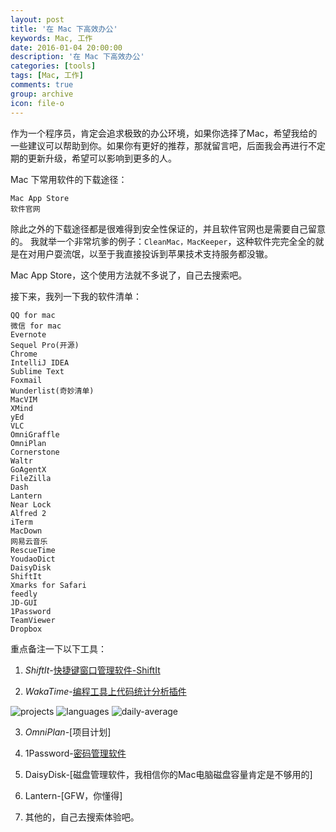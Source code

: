 ```yaml
---
layout: post
title: '在 Mac 下高效办公'
keywords: Mac, 工作
date: 2016-01-04 20:00:00
description: '在 Mac 下高效办公'
categories: [tools]
tags: [Mac, 工作]
comments: true
group: archive
icon: file-o
---
```


作为一个程序员，肯定会追求极致的办公环境，如果你选择了Mac，希望我给的一些建议可以帮助到你。如果你有更好的推荐，那就留言吧，后面我会再进行不定期的更新升级，希望可以影响到更多的人。

<!--more-->

Mac 下常用软件的下载途径：
	
	Mac App Store
	软件官网

除此之外的下载途径都是很难得到安全性保证的，并且软件官网也是需要自己留意的。
我就举一个非常坑爹的例子：`CleanMac，MacKeeper`，这种软件完完全全的就是在对用户耍流氓，以至于我直接投诉到苹果技术支持服务都没辙。

Mac App Store，这个使用方法就不多说了，自己去搜索吧。

接下来，我列一下我的软件清单：

	QQ for mac
	微信 for mac
	Evernote
	Sequel Pro(开源)
	Chrome
	IntelliJ IDEA
	Sublime Text
	Foxmail
	Wunderlist(奇妙清单)
	MacVIM
	XMind
	yEd
	VLC
	OmniGraffle
	OmniPlan
	Cornerstone
	Waltr
	GoAgentX
	FileZilla
	Dash
	Lantern
	Near Lock
	Alfred 2
	iTerm
	MacDown
	网易云音乐
	RescueTime
	YoudaoDict
	DaisyDisk
	ShiftIt
	Xmarks for Safari
	feedly
	JD-GUI
	1Password
	TeamViewer
	Dropbox


重点备注一下以下工具：

1. *ShiftIt*-[快捷键窗口管理软件-ShiftIt](https://github.com/fikovnik/ShiftIt)

2. *WakaTime*-[编程工具上代码统计分析插件](https://wakatime.com/)

![projects](https://wakatime.com/static/img/covers/projects.png)
![languages](https://wakatime.com/static/img/covers/languages.png)
![daily-average](https://wakatime.com/static/img/covers/daily-average.png)

3. *OmniPlan*-[项目计划]

4. 1Password-[密码管理软件](https://agilebits.com/onepassword)

5. DaisyDisk-[磁盘管理软件，我相信你的Mac电脑磁盘容量肯定是不够用的]

6. Lantern-[GFW，你懂得]

7. 其他的，自己去搜索体验吧。